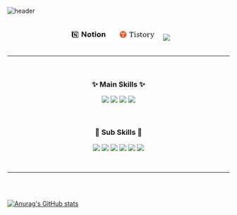 

![header](https://capsule-render.vercel.app/api?type=waving&color=white&height=300&section=header&text=Kim%20Ha%20Neul&fontSize=90&animation=fadeIn&fontAlignY=38&desc=Student%20Studying%20for%20Mobile%20App%20Developer&descAlignY=51&descAlign=62&fontColor=FFFFFF)




<br>

<div align="center"><a href="https://haneul.oopy.io/" target="_blank" align="center"><img src="https://github.com/KimSky904/TIL/blob/master/img/notion.png?raw=true"></a>
<a href="https://haneul.oopy.io/" target="_blank" align="center"><img src="https://github.com/KimSky904/TIL/blob/master/img/tistory.png?raw=true"></a>
<a href="https://haneul.oopy.io/" target="_blank" align="center"><img src="https://s3.us-west-2.amazonaws.com/secure.notion-static.com/e251b7ef-0769-483d-9f23-7715c569f3c7/TIL.png?X-Amz-Algorithm=AWS4-HMAC-SHA256&X-Amz-Content-Sha256=UNSIGNED-PAYLOAD&X-Amz-Credential=AKIAT73L2G45EIPT3X45%2F20220513%2Fus-west-2%2Fs3%2Faws4_request&X-Amz-Date=20220513T020049Z&X-Amz-Expires=86400&X-Amz-Signature=fd29a049c2fea3bb8b556ced1d4740d76281ddb5809591af2c8d06cf8f55c1a5&X-Amz-SignedHeaders=host&response-content-disposition=filename%20%3D%22TIL.png%22&x-id=GetObject" style="height:30px"></a></div>



<br>
<hr>
<br>
<h3 align="center">✨ Main Skills ✨</h4>

<p align="center">
 <img src="https://img.shields.io/badge/Android-3DDC84?style=flat&logo=Android&logoColor=white"/> <img src="https://img.shields.io/badge/Kotlin-7F52FF?style=flat&logo=Kotlin&logoColor=white"/>  <img src="https://img.shields.io/badge/Java-007396?style=flat&logo=Java&logoColor=white"/>  <img src="https://img.shields.io/badge/React-61DAFB?style=flat&logo=React&logoColor=white"/>
</p>

<br>
<h3 align="center">🌼 Sub Skills 🌼</h4>
<p align="center">
    <img src="https://img.shields.io/badge/Spring-6DB33F?style=flat&logo=Spring&logoColor=white"/> <img src="https://img.shields.io/badge/JSP-007396?style=flat&logo=JSP&logoColor=white"/> <img src="https://img.shields.io/badge/C-A8B9CC?style=flat&logo=C&logoColor=white"/> <img src="https://img.shields.io/badge/JavaScript-F7DF1E?style=flat&logo=JavaScript&logoColor=white"/>
    <img src="https://img.shields.io/badge/Oracle-F80000?style=flat&logo=Oracle&logoColor=white"/>    <img src="https://img.shields.io/badge/Mysql-4479A1?style=flat&logo=Mysql&logoColor=white"/>
</p>
<br>

<hr><br><br>


[![Anurag's GitHub stats](https://github-readme-stats.vercel.app/api?username=KimSky904)](https://github.com/KimSky904/github-readme-stats)












<!-- <h3 align="center">Tools</h3>
<p align="center">
    <img src="https://img.shields.io/badge/Git-F05032?style=flat&logo=Git&logoColor=white"/>
    <img src="https://img.shields.io/badge/GitHub-181717?style=flat&logo=GitHub&logoColor=white"/> <br>
    <img src="https://img.shields.io/badge/Android Studio-3DDC84?style=flat&logo=Android Studio&logoColor=white"/>
    <img src="https://img.shields.io/badge/Eclipse-2C2255?style=flat&logo=Eclipse&logoColor=white"/>
    <img src="https://img.shields.io/badge/Visual Studio-5C2D91?style=flat&logo=Visual Studio&logoColor=white"/>
    <img src="https://img.shields.io/badge/Visual Studio Code-007ACC?style=flat&logo=Visual Studio Code&logoColor=white"/>
    <br>
    <img src="https://img.shields.io/badge/Notion-000000?style=flat&logo=Notion&logoColor=white"/>
    <img src="https://img.shields.io/badge/Figma-F24E1E?style=flat&logo=Figma&logoColor=white"/>
    <img src="https://img.shields.io/badge/Adobe XD-FF61F6?style=flat&logo=Adobe XD&logoColor=white"/> 
</p> -->


 

 
 
